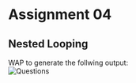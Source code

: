 # Assignment 04
## Nested Looping
WAP to generate the follwing output:\
![Questions](https://github.com/DKC195/DKC/blob/Incomplete/Sem%201%20(C%20Programming)%20Assignments/Assignment%2004/Assignment-04.png?raw=true)